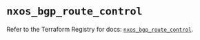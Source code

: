 # `nxos_bgp_route_control`

Refer to the Terraform Registry for docs: [`nxos_bgp_route_control`](https://registry.terraform.io/providers/ciscodevnet/nxos/0.5.10/docs/resources/bgp_route_control).
